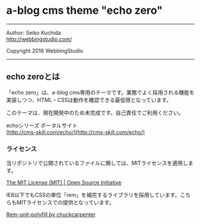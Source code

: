 a-blog cms theme "echo zero"
====================================

- - - - - - - - - - - - - - - - - - -

Author: Seiko Kuchida  
http://webbingstudio.com/

Copyright 2016 WebbingStudio

- - - - - - - - - - - - - - - - - - -

## echo zeroとは

「echo zero」は、a-blog cms専用のテーマです。業務でよく採用される機能を実装しつつ、HTML・CSSは動作を確認できる最低限となっています。

このテーマは、現在開発中のため未完成です。自己責任でご利用ください。

echoシリーズ ポータルサイト  
[http://cms-skill.com/echo/](http://cms-skill.com/echo/)

### ライセンス

当リポジトリで公開されているファイルに関しては、MITライセンスを適用します。

[The MIT License (MIT) | Open Source Initiative](https://opensource.org/licenses/MIT)

IE8以下でもCSSの単位「rem」を補完するライブラリを採用しています。こちらもMITライセンスでの提供となっています。

[Rem-unit-polyfill by chuckcarpenter](http://chuckcarpenter.github.io/REM-unit-polyfill/)

